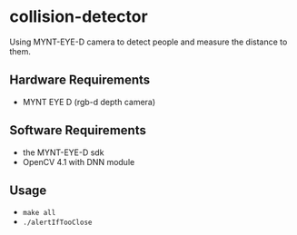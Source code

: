 # collision-detector
Using MYNT-EYE-D camera to detect people and measure the distance to them.

## Hardware Requirements

* MYNT EYE D (rgb-d depth camera)

## Software Requirements

* the MYNT-EYE-D sdk
* OpenCV 4.1 with DNN module

## Usage
* `make all`  
* `./alertIfTooClose`
